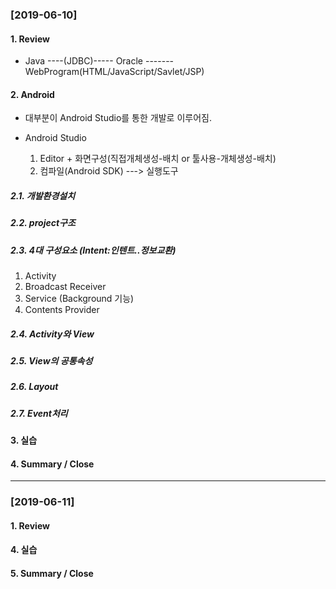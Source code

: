 
### [2019-06-10]

#### 1. Review
+ Java ----(JDBC)----- Oracle ------- WebProgram(HTML/JavaScript/Savlet/JSP)



#### 2. Android
+ 대부분이 Android Studio를 통한 개발로 이루어짐.

+ Android Studio
  1. Editor + 화면구성(직접개체생성-배치 or 툴사용-개체생성-배치)
  2. 컴파일(Android SDK) ---> 실행도구


##### 2.1. 개발환경설치
##### 2.2. project구조
##### 2.3. 4대 구성요소 (Intent:인텐트..정보교환)
1. Activity
2. Broadcast Receiver
3. Service (Background 기능)
4. Contents Provider

##### 2.4. Activity와 View
##### 2.5. View의 공통속성
##### 2.6. Layout
##### 2.7. Event처리

#### 3. 실습
#### 4. Summary / Close




-----------------------------------------------------------


### [2019-06-11]

#### 1. Review

#### 4. 실습
#### 5. Summary / Close
